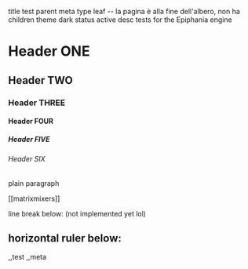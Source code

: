 title test
parent meta
type leaf -- la pagina è alla fine dell'albero, non ha children
theme dark
status active
desc tests for the Epiphania engine

# Header ONE
## Header TWO
### Header THREE
#### Header FOUR
##### Header FIVE
###### Header SIX

plain paragraph

[[matrixmixers]]


line break below:
(not implemented yet lol)

horizontal ruler below:
---

,,test
,,meta
